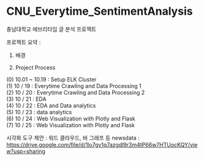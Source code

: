 # CNU_Everytime_SentimentAnalysis

충남대학교 에브리타임 글 분석 프로젝트

프로젝트 요약 :

1. 배경 


2. Project Process

(0) 10.01 ~ 10.19 : Setup ELK Cluster    
(1) 10 / 19 : Everytime Crawling and Data Processing 1  
(2) 10 / 20 : Everytime Crawling and Data Processing 2  
(3) 10 / 21 : EDA  
(4) 10 / 22 : EDA and Data analytics  
(5) 10 / 23 : data analytics  
(6) 10 / 24 : Web Visualization with Plotly and Flask  
(7) 10 / 25 : Web Visualization with Plotly and Flask  

시각화 도구 제안 : 워드 클라우드, 바 그래프 등
newsdata : https://drive.google.com/file/d/1lo7gv1q7azgdl9r3m4tP66w7HTUocKQY/view?usp=sharing
